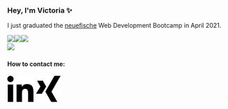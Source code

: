 ### Hey, I'm Victoria ✨

I just graduated the [neuefische](https://www.neuefische.de/) Web Development Bootcamp in April 2021.


<img align="left" src="https://github-readme-stats.vercel.app/api?username=VictoriaWika&show_icons=true" />

<img align="rigth" src="https://github-readme-stats.vercel.app/api/top-langs/?username=VictoriaWika" />

<a href="https://github.com/VictoriaWika/capstone-project">
  <img align="left" src="https://github-readme-stats.vercel.app/api/pin/?username=VictoriaWika&repo=capstone-project" />
</a>
</br>
<a href="https://github.com/VictoriaWika/personal-website">
  <img aling="rigth" src="https://github-readme-stats.vercel.app/api/pin/?username=VictoriaWika&repo=personal-website" />
</a>

#### How to contact me:
[<img src="./linkedin.svg">](https://www.linkedin.com/in/victoria-wika/) 
[<img src="./xing.svg">](https://www.xing.com/profile/Victoria_Wika/cv)
<!--
**VictoriaWika/VictoriaWika** is a ✨ _special_ ✨ repository because its `README.md` (this file) appears on your GitHub profile.

Here are some ideas to get you started:

- 🔭 I’m currently working on ...
- 🌱 I’m currently learning ...
- 👯 I’m looking to collaborate on ...
- 🤔 I’m looking for help with ...
- 💬 Ask me about ...
- 📫 How to reach me: ...
- 😄 Pronouns: ...
- ⚡ Fun fact: ...
-->
